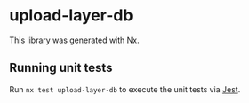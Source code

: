 # upload-layer-db

This library was generated with [Nx](https://nx.dev).

## Running unit tests

Run `nx test upload-layer-db` to execute the unit tests via [Jest](https://jestjs.io).

